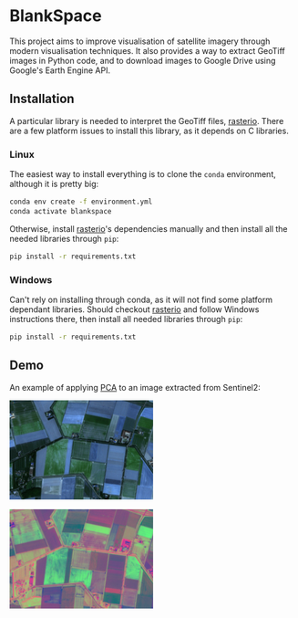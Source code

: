 # BlankSpace

This project aims to improve visualisation of satellite imagery through modern visualisation techniques. It also provides a way to extract GeoTiff images in Python code, and to download images to Google Drive using Google's Earth Engine API.

## Installation

A particular library is needed to interpret the GeoTiff files, [rasterio](https://rasterio.readthedocs.io/en/latest/). There are a few platform issues to install this library, as it depends on C libraries.

### Linux

The easiest way to install everything is to clone the `conda` environment, although it is pretty big:

```bash
conda env create -f environment.yml
conda activate blankspace
```

Otherwise, install [rasterio](https://rasterio.readthedocs.io/en/latest/)'s dependencies manually and then install all the needed libraries through `pip`:

```bash
pip install -r requirements.txt
```

### Windows

Can't rely on installing through conda, as it will not find some platform dependant libraries. Should checkout [rasterio](https://rasterio.readthedocs.io/en/latest/) and follow Windows instructions there, then install all needed libraries through `pip`:

```bash
pip install -r requirements.txt
```

## Demo

An example of applying [PCA](https://en.wikipedia.org/wiki/Principal_component_analysis) to an image extracted from Sentinel2:

![Original image](https://raw.githubusercontent.com/tommasobonomo/blankspace/master/out/original/20180807-kortgene.png)

![PCA of many bands](https://raw.githubusercontent.com/tommasobonomo/blankspace/master/out/pca/20180807-kortgene.png)
